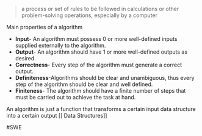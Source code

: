 > a process or set of rules to be followed in calculations or other problem-solving operations, especially by a computer

Main properties of a algorithm

 - **Input**- An algorithm must possess 0 or more well-defined inputs supplied externally to the algorithm.
- **Output**- An algorithm should have 1 or more well-defined outputs as desired.
- **Correctness**- Every step of the algorithm must generate a correct output.
- **Definiteness**-Algorithms should be clear and unambiguous, thus every step of the algorithm should be clear and well defined.
- **Finiteness**- The algorithm should have a finite number of steps that must be carried out to achieve the task at hand.

An algorithm is just a function that transforms a certain input data structure into a certain output [[ Data Structures]]


#SWE 